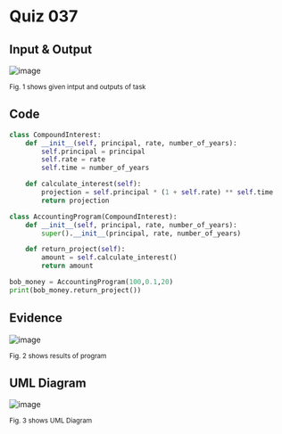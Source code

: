 # Quiz 037

## Input & Output

![image](https://github.com/Amine-Itani/Quizzes/assets/123438294/847e4f02-e41f-433b-a392-5fc1bfc6f04c)

<sub>Fig. 1 shows given intput and outputs of task
## Code

```py
class CompoundInterest:
    def __init__(self, principal, rate, number_of_years):
        self.principal = principal
        self.rate = rate
        self.time = number_of_years

    def calculate_interest(self):
        projection = self.principal * (1 + self.rate) ** self.time
        return projection

class AccountingProgram(CompoundInterest):
    def __init__(self, principal, rate, number_of_years):
        super().__init__(principal, rate, number_of_years)

    def return_project(self):
        amount = self.calculate_interest()
        return amount

bob_money = AccountingProgram(100,0.1,20)
print(bob_money.return_project())
```

## Evidence

![image](https://github.com/Amine-Itani/Quizzes/assets/123438294/81cc5cf9-2e77-492c-b61f-4377416f23f0)

<sub>Fig. 2 shows results of program

## UML Diagram

![image](https://github.com/Amine-Itani/Quizzes/assets/123438294/66878fbf-1773-430b-8baa-5364e3c41c99)

<sub>Fig. 3 shows UML Diagram
